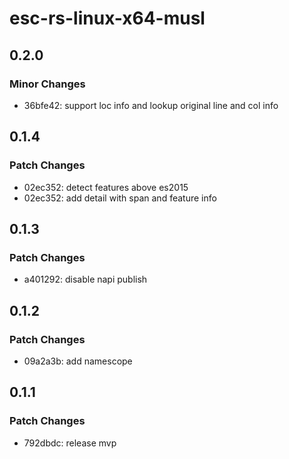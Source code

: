 # esc-rs-linux-x64-musl

## 0.2.0

### Minor Changes

- 36bfe42: support loc info and lookup original line and col info

## 0.1.4

### Patch Changes

- 02ec352: detect features above es2015
- 02ec352: add detail with span and feature info

## 0.1.3

### Patch Changes

- a401292: disable napi publish

## 0.1.2

### Patch Changes

- 09a2a3b: add namescope

## 0.1.1

### Patch Changes

- 792dbdc: release mvp
